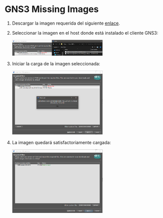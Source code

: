 # GNS3 Missing Images

1. Descargar la imagen requerida del siguiente [enlace](https://drive.google.com/drive/u/1/folders/1Kc4y-Arzkp51sjSfxCjFXhwfgJGEnkzS).

2. Seleccionar la imagen en el host donde está instalado el cliente GNS3:

    <img src="./img/import0.PNG"  width="60%" height="30%">

3. Iniciar la carga de la imagen seleccionada:

    <img src="./img/import1.PNG"  width="60%" height="30%">

4. La imagen quedará satisfactoriamente cargada:

    <img src="./img/import2.PNG"  width="60%" height="30%">
